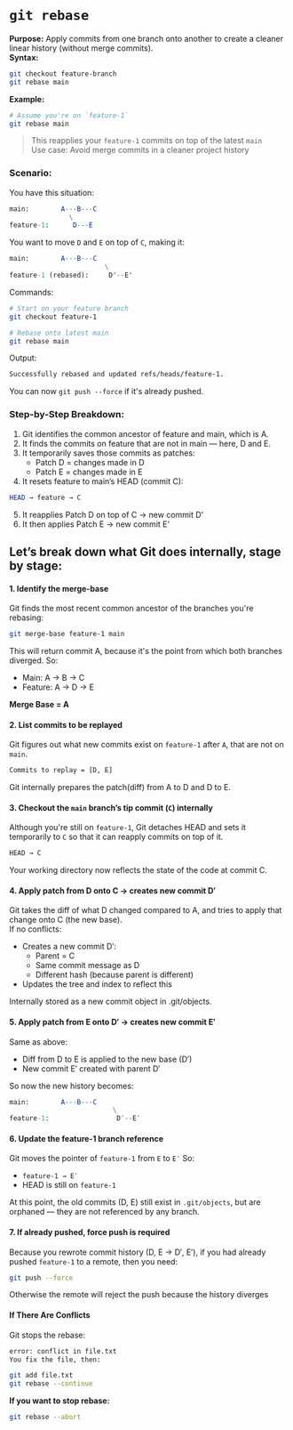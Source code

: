 # `git rebase`
**Purpose:** Apply commits from one branch onto another to create a cleaner linear history (without merge commits).  
**Syntax:**  
```bash
git checkout feature-branch
git rebase main
```
**Example:**
```bash
# Assume you're on `feature-1`
git rebase main
```
> This reapplies your `feature-1` commits on top of the latest `main`  
> Use case: Avoid merge commits in a cleaner project history

### Scenario:
You have this situation:
```mathematica
main:        A---B---C
               \
feature-1:      D---E
```
You want to move `D` and `E` on top of `C`, making it:
```mathematica
main:        A---B---C
                        \
feature-1 (rebased):     D'--E'
```
Commands:
```bash
# Start on your feature branch
git checkout feature-1

# Rebase onto latest main
git rebase main
```
Output:
```bash
Successfully rebased and updated refs/heads/feature-1.
```
You can now `git push --force` if it's already pushed.

### Step-by-Step Breakdown:
1. Git identifies the common ancestor of feature and main, which is A.
2. It finds the commits on feature that are not in main — here, D and E.
3. It temporarily saves those commits as patches:
   - Patch D = changes made in D
   - Patch E = changes made in E
4. It resets feature to main’s HEAD (commit C):

```mathematica
HEAD → feature → C
```
5. It reapplies Patch D on top of C → new commit D'
6. It then applies Patch E → new commit E'


## Let’s break down what Git does internally, stage by stage:
#### 1. Identify the merge-base
Git finds the most recent common ancestor of the branches you're rebasing: 
```bash
git merge-base feature-1 main
```
This will return commit A, because it's the point from which both branches diverged.
So:
- Main: A → B → C
- Feature: A → D → E

**Merge Base = A**
#### 2. List commits to be replayed
Git figures out what new commits exist on `feature-1` after `A`, that are not on `main`.
```bash
Commits to replay = [D, E]
```
Git internally prepares the patch(diff) from A to D and D to E.

#### 3. Checkout the `main` branch’s tip commit (`C`) internally
Although you're still on `feature-1`, Git detaches HEAD and sets it temporarily to `C` so that it can reapply commits on top of it.
```bash
HEAD → C
```
Your working directory now reflects the state of the code at commit C.

#### 4. Apply patch from D onto C → creates new commit D′
Git takes the diff of what D changed compared to A, and tries to apply that change onto C (the new base).  
If no conflicts:
- Creates a new commit D′:
  - Parent = C
  - Same commit message as D
  - Different hash (because parent is different)
- Updates the tree and index to reflect this

Internally stored as a new commit object in .git/objects.

#### 5. Apply patch from E onto D′ → creates new commit E′
Same as above:
- Diff from D to E is applied to the new base (D′)
- New commit E′ created with parent D′

So now the new history becomes:
```mathematica
main:        A---B---C
                          \
feature-1:                 D′--E′
```

#### 6. Update the feature-1 branch reference
Git moves the pointer of `feature-1` from `E` to `E′`
So:
- `feature-1 → E′`
- HEAD is still on `feature-1`

At this point, the old commits (D, E) still exist in `.git/objects`, but are orphaned — they are not referenced by any branch.

#### 7. If already pushed, force push is required
Because you rewrote commit history (D, E → D′, E′), if you had already pushed `feature-1` to a remote, then you need:
```bash
git push --force
```
Otherwise the remote will reject the push because the history diverges

#### If There Are Conflicts
Git stops the rebase:

```bash
error: conflict in file.txt
You fix the file, then:
```
```bash
git add file.txt
git rebase --continue
```
**If you want to stop rebase:**
```bash
git rebase --abort
```
